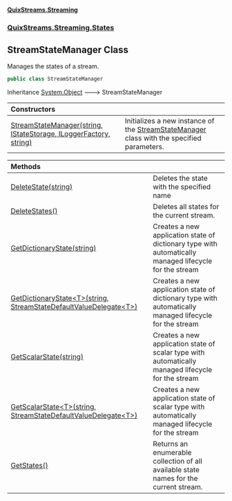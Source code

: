 #### [QuixStreams.Streaming](index.md 'index')
### [QuixStreams.Streaming.States](QuixStreams.Streaming.States.md 'QuixStreams.Streaming.States')

## StreamStateManager Class

Manages the states of a stream.

```csharp
public class StreamStateManager
```

Inheritance [System.Object](https://docs.microsoft.com/en-us/dotnet/api/System.Object 'System.Object') &#129106; StreamStateManager

| Constructors | |
| :--- | :--- |
| [StreamStateManager(string, IStateStorage, ILoggerFactory, string)](StreamStateManager.StreamStateManager(string,IStateStorage,ILoggerFactory,string).md 'QuixStreams.Streaming.States.StreamStateManager.StreamStateManager(string, QuixStreams.State.Storage.IStateStorage, Microsoft.Extensions.Logging.ILoggerFactory, string)') | Initializes a new instance of the [StreamStateManager](StreamStateManager.md 'QuixStreams.Streaming.States.StreamStateManager') class with the specified parameters. |

| Methods | |
| :--- | :--- |
| [DeleteState(string)](StreamStateManager.DeleteState(string).md 'QuixStreams.Streaming.States.StreamStateManager.DeleteState(string)') | Deletes the state with the specified name |
| [DeleteStates()](StreamStateManager.DeleteStates().md 'QuixStreams.Streaming.States.StreamStateManager.DeleteStates()') | Deletes all states for the current stream. |
| [GetDictionaryState(string)](StreamStateManager.GetDictionaryState(string).md 'QuixStreams.Streaming.States.StreamStateManager.GetDictionaryState(string)') | Creates a new application state of dictionary type with automatically managed lifecycle for the stream |
| [GetDictionaryState&lt;T&gt;(string, StreamStateDefaultValueDelegate&lt;T&gt;)](StreamStateManager.GetDictionaryState_T_(string,StreamStateDefaultValueDelegate_T_).md 'QuixStreams.Streaming.States.StreamStateManager.GetDictionaryState<T>(string, QuixStreams.Streaming.States.StreamStateDefaultValueDelegate<T>)') | Creates a new application state of dictionary type with automatically managed lifecycle for the stream |
| [GetScalarState(string)](StreamStateManager.GetScalarState(string).md 'QuixStreams.Streaming.States.StreamStateManager.GetScalarState(string)') | Creates a new application state of scalar type with automatically managed lifecycle for the stream |
| [GetScalarState&lt;T&gt;(string, StreamStateDefaultValueDelegate&lt;T&gt;)](StreamStateManager.GetScalarState_T_(string,StreamStateDefaultValueDelegate_T_).md 'QuixStreams.Streaming.States.StreamStateManager.GetScalarState<T>(string, QuixStreams.Streaming.States.StreamStateDefaultValueDelegate<T>)') | Creates a new application state of scalar type with automatically managed lifecycle for the stream |
| [GetStates()](StreamStateManager.GetStates().md 'QuixStreams.Streaming.States.StreamStateManager.GetStates()') | Returns an enumerable collection of all available state names for the current stream. |
